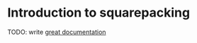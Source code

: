 # Introduction to squarepacking

TODO: write [great documentation](http://jacobian.org/writing/great-documentation/what-to-write/)
